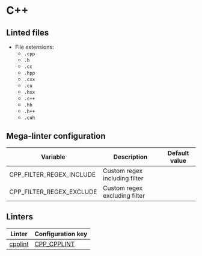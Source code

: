 <!-- markdownlint-disable MD033 MD041 -->
<!-- Generated by .automation/build.py, please do not update manually -->
# C++

## Linted files

- File extensions:
  - `.cpp`
  - `.h`
  - `.cc`
  - `.hpp`
  - `.cxx`
  - `.cu`
  - `.hxx`
  - `.c++`
  - `.hh`
  - `.h++`
  - `.cuh`

## Mega-linter configuration

| Variable | Description | Default value |
| ----------------- | -------------- | -------------- |
| CPP_FILTER_REGEX_INCLUDE | Custom regex including filter |  |
| CPP_FILTER_REGEX_EXCLUDE | Custom regex excluding filter |  |

## Linters

| Linter | Configuration key |
| ------ | ----------------- |
| [cpplint](https://github.com/nvuillam/mega-linter/tree/master/docs/descriptors/cpp_cpplint.md#readme) | [CPP_CPPLINT](https://github.com/nvuillam/mega-linter/tree/master/docs/descriptors/cpp_cpplint.md#readme) |
